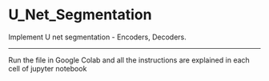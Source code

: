 # U_Net_Segmentation
Implement U net segmentation - Encoders, Decoders. 
*****
Run the file in Google Colab and all the instructions are explained in each cell of jupyter notebook
